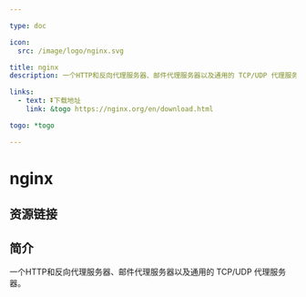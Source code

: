 ```yaml
---

type: doc

icon:
  src: /image/logo/nginx.svg

title: nginx
description: 一个HTTP和反向代理服务器、邮件代理服务器以及通用的 TCP/UDP 代理服务器。

links:
  - text: ⏬下载地址
    link: &togo https://nginx.org/en/download.html

togo: *togo

---
```


<ShowLogo />

# nginx

<ShowBreadcrumb />

## 资源链接

<ShowLinks />

## 简介

一个HTTP和反向代理服务器、邮件代理服务器以及通用的 TCP/UDP 代理服务器。
